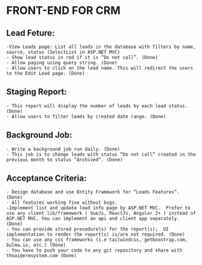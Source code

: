 # FRONT-END FOR CRM
## Lead Feture:
    -View Leads page: List all leads in the database with filters by name, source, status (SelectList in ASP.NET MVC)
    - Show lead status in red if it is “Do not call”. (Done)
    - Allow paging using query string. (Done)
    - Allow users to click on the lead name. This will redirect the users to the Edit Lead page. (Done)

## Staging Report:
    - This report will display the number of leads by each lead status. (Done)
    - Allow users to filter leads by created date range. (Done)

## Background Job:
    - Write a background job run daily. (Done)
    - This job is to change leads with status “Do not call” created in the previous month to status “Archived”. (Done)

## Acceptance Criteria:
    - Design database and use Entity Framework for “Leads Features”. (Done)
    - All features working fine without bugs. 
    -Implement list and update lead info page by ASP.NET MVC.  Prefer to use any client lib/framework ( VueJs, ReactJs, Angular 2+ ) instead of ASP.NET MVC. You can implement an api and client app separately. (Done)
    - You can provide stored procedure(s) for the report(s);  UI implementation to render the report(s) is/are not required. (Done)
    - You can use any css frameworks (i.e tailwindcss, getboostrap.com, bulma.io, etc.) (Done)
    - You have to push your code to any git repository and share with thoai@ermsystem.com (Done)



